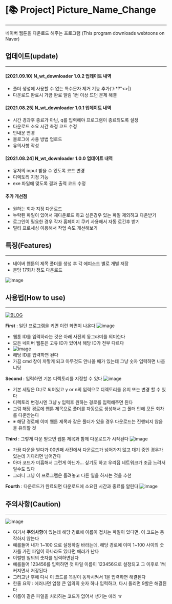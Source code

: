 # [📚 Project] Picture_Name_Change 
---
네이버 웹툰을 다운로드 해주는 프로그램
(This program  downloads webtoons on Naver)

## 업데이트(update)
---
#### [2021.09.10] N_wt_downloader 1.0.2 업데이트 내역
- 폴더 생성에 사용할 수 없는 특수문자 제거 기능 추가('/:*?"<>|)
- 다운로드 완료시 가끔 완료 알림 1번 이상 뜨던 문제 해결

#### [2021.08.25] N_wt_downloader 1.0.1 업데이트 내역
- 시간 경과후 종료가 아닌, q를 입력해야 프로그램이 종료되도록 설정
- 다운로드 소요 시간 측정 코드 수정
- 안내문 변경
- 블로그에 사용 방법 업로드
- 유의사항 작성

#### [2021.08.24] N_wt_downloader 1.0.0 업데이트 내역
- 유저의 input 받을 수 있도록 코드 변경
- 디렉토리 지정 가능
- exe 파일에 맞도록 결과 출력 코드 수정

#### 추가 개선점
- 원하는 회차 지정 다운로드
- 누락된 파일이 있어서 재다운로드 하고 싶은경우 있는 파일 제외하고 다운받기
- 로그인이 필요한 경우 각자 홈페이지 쿠키 사용해서 자동 로긴후 받기
- 멀티 프로세싱 이용해서 작업 속도 개선해보기

## 특징(Features)
---
- 네이버 웹툰의 제목 폴더를 생성 후 각 에피소드 별로 개별 저장
- 분당 17회차 정도 다운로드

![image](https://user-images.githubusercontent.com/61686603/134801185-c4452e9b-af8f-4387-8c07-bb56101354f7.png)


## 사용법(How to use)
----
[![BLOG](https://user-images.githubusercontent.com/61686603/134801383-bd243f28-682e-4128-b946-e05b0f87e05e.png)](https://blog.naver.com/ws4232/222482194890)


**First** : 일단 프로그램을 키면 이런 화면이 나온다
![image](https://user-images.githubusercontent.com/61686603/134801219-7ff581c7-81ce-4861-8143-cce46632cbfa.png)
- 웹툰 ID를 입력하라는 것은 아래 사진의 동그라미를 의미한다
- 모든 네이버 웹툰은 고유 ID가 있어서 해당 ID가 전부 다르다
- ![image](https://user-images.githubusercontent.com/61686603/134801226-c2f5e3c9-311f-474d-b964-d1b49a42814c.png)
- 해당 ID를 입력하면 된다
- 가끔 cmd 창이 까맣게 되고 아무것도 안나올 때가 있는데 그냥 숫자 입력하면 나옵니당


**Second** : 입력하면 기본 디렉토리를 지정할 수 있다
![image](https://user-images.githubusercontent.com/61686603/134801260-f2745cec-0c9e-4ffa-99a9-95b62fe640b8.png)

- 기본 세팅은 D:/로 되어있고 y or n의 입력으로 디렉토리를 유지 또는 변경 할 수 있다
- 디렉토리 변경시엔 그냥 y 입력후 원하는 경로를 입력해주면 된다
- 그럼 해당 경로에 웹툰 제목으로 폴더를 자동으로 생성해서 그 폴더 안에 모든 회차를 다운받는다
- ※ 해당 경로에 이미 웹툰 제목과 같은 폴더가 있을 경우 다운로드는 진행되지 않음을 유의할 것

**Third** : 그렇게 다운 받으면 웹툰 제목과 함께 다운로드가 시작된다
![image](https://user-images.githubusercontent.com/61686603/134801266-9aab79a3-2f66-414f-8d64-5160b017f66d.png)
- 가끔 다운을 받다가 00번째 사진에서 다운로드가 넘어가지 않고 대기 중인 경우가 있는데 기다리면 넘어간다
- 아마 코드가 미흡해서 그런게 아닌가... 싶기도 하고 우리집 네트워크가 조금 느려서 일수도 있다
- 그러니 그냥 이 프로그램은 돌려놓고 다른 일을 하시는 것을 추천

**Fourth** : 다운로드가 완료되면 다운로드에 소요된 시간과 종료를 알린다
![image](https://user-images.githubusercontent.com/61686603/134801283-9a6ac168-a047-46a6-80bf-b7ff4dfff5d2.png)

## 주의사항(Caution)
----
![image](https://user-images.githubusercontent.com/61686603/134801439-6ad3e838-1625-42f9-a5ad-7ddee59fae58.png)
- 여기서 **주의사항**이 있는데 해당 경로에 이름이 겹치는 파일이 있다면, 이 코드는 동작하지 않는다
- 예를들어 내가 1~100 으로 설정하길 바라는데, 해당 경로에 이미 1~100 사이의 숫자를 가진 파일이 하나라도 있다면 에러가 난다
- 이럴땐 임의의 숫자를 입력하면된다
- 예를들어 123456를 입력하면 첫 파일 이름이 123456으로 설정되고 그 이후로 1씩 커지면서 저장된다
- 그러고난 후에 다시 이 코드를 똑같이 동작시켜서 1을 입력하면 해결된다
- 한줄 요약 : 에러나면 엄청 큰 임의의 숫자 하나 입력하고, 다시 돌리면 9할은 해결된다
- 이름이 같은 파일을 처리하는 코드가 없어서 생기는 에러 ㅠ

